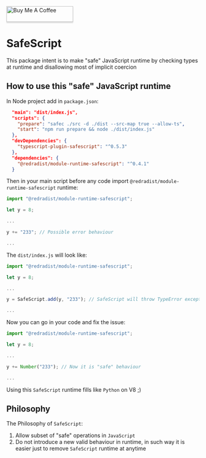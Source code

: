 <a href="https://www.buymeacoffee.com/redradist" target="_blank"><img src="https://www.buymeacoffee.com/assets/img/custom_images/orange_img.png" alt="Buy Me A Coffee" style="height: 41px !important;width: 174px !important;box-shadow: 0px 3px 2px 0px rgba(190, 190, 190, 0.5) !important;-webkit-box-shadow: 0px 3px 2px 0px rgba(190, 190, 190, 0.5) !important;" ></a>

# SafeScript

This package intent is to make "safe" JavaScript runtime by checking types at runtime and disallowing most of implicit coercion

## How to use this "safe" JavaScript runtime

In Node project add in `package.json`:
```json
  "main": "dist/index.js",
  "scripts": {
    "prepare": "safec ./src -d ./dist --src-map true --allow-ts",
    "start": "npm run prepare && node ./dist/index.js"
  },
  "devDependencies": {
    "typescript-plugin-safescript": "^0.5.3"
  },
  "dependencies": {
    "@redradist/module-runtime-safescript": "^0.4.1"
  }
```

Then in your main script before any code import `@redradist/module-runtime-safescript` runtime:
```javascript
import "@redradist/module-runtime-safescript";

let y = 8;

...

y += "233"; // Possible error behaviour

...
```

The `dist/index.js` will look like:
```javascript
import "@redradist/module-runtime-safescript";

let y = 8;

...

y = SafeScript.add(y, "233"); // SafeScript will throw TypeError exception

...
```

Now you can go in your code and fix the issue:
```javascript
import "@redradist/module-runtime-safescript";

let y = 8;

...

y += Number("233"); // Now it is "safe" behaviour

...
```

Using this `SafeScript` runtime fills like `Python` on V8 ;)

## Philosophy

The Philosophy of `SafeScript`:
1) Allow subset of "safe" operations in `JavaScript`
2) Do not introduce a new valid behaviour in runtime, in such way it is easier just to remove `SafeScript` runtime at anytime
